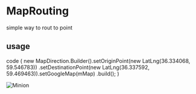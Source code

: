 # MapRouting
simple way to rout to point 

## usage
  code (
   new MapDirection.Builder().setOriginPoint(new LatLng(36.334068, 59.546783))
        .setDestinationPoint(new LatLng(36.337592, 59.469463)).setGoogleMap(mMap)
        .build();
  )
  
  [logo]:https://github.com/gholamfarkhani/MapRouting/blob/master/map_ruting_screenshot.png "map"
![Minion](http://octodex.github.com/images/minion.png)
 